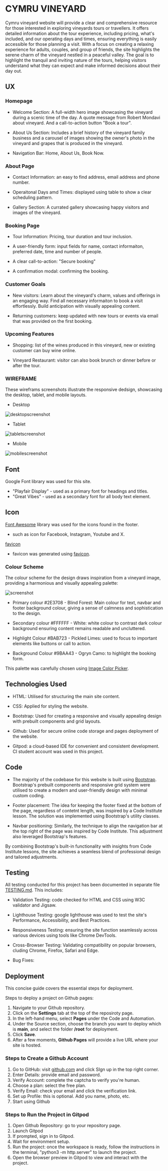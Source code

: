 # CYMRU VINEYARD

Cymru vineyard website will provide a clear and comprehensive resource for those interested in exploring vineyards tours or travellers. It offers detailed information about the tour experience, including pricing, what's included, and our operating days and times, ensuring everything is easily accessible for those planning a visit. With a focus on creating a relaxing experience for adults, couples, and group of friends, the site highlights the serene charm of the vineyard nestled in a peaceful valley. The goal is to highlight the tranquil and inviting nature of the tours, helping visitors understand what they can expect and make informed decisions about their day out.


## UX

### Homepage 

* Welcome Section: A full-width hero image showcasing the vineyard during a scenic time of the day. A quote message from Robert Mondavi about vineyard. And a call-to-action button "Book a tour".

* About Us Section: Includes a brief history of the vineyard family business and a carousel of images showing the owner's photo in the vineyard and grapes that is produced in the vineyard.

* Navigation Bar: Home, About Us, Book Now.

### About Page

* Contact Information: an easy to find address, email address and phone number. 

* Operaitonal Days amd Times: displayed using table to show a clear scheduling pattern.


* Gallery Section: A currated gallery showcasing happy visitors and images of the vineyard. 

### Booking Page

* Tour Information: Pricing, tour duration and tour inclusion.

* A user-friendly form: input fields for name, contact informaiton, preferred date, time and number of people.

* A clear call-to-action: "Secure booking"

* A confirmation modal: confirming the booking.

### Customer Goals

* New visitors: Learn about the vineyard's charm, values and offerings in an engaging way. Find all necessary informaiton to book a visit effortlessly. Build anticipation with visually appealing content.

* Returning customers: keep updated with new tours or events via email that was provided on the first booking.


### Upcoming Features

* Shopping: list of the wines produced in this vineyard, new or existing customer can buy wine online.

* Vineyard Restaurant: visitor can also book brunch or dinner before or after the tour.

### WIREFRAME

These wireframs screenshots illustrate the responsive dedsign, showcasing the desktop, tablet, and mobile layouts. 

* Desktop

![desktopscreenshot](screenshots/WRdesktop.png)

* Tablet

![tabletscreenshot](screenshots/WFtablet.png)

* Mobile

![mobilescreenshot](screenshots/WFmobile.png)


## Font

Google Font library was used for this site.

* "Playfair Display" - used as a primary font for headings and titles.
* "Great Vibes" - used as a secondary font for all body text element.  

## Icon

[Font Awesome](https://fontawesome.com/) library was used for the icons found in the footer.

* such as icon for Facebook, Instagram, Youtube and X.

[favicon](https://favicon.io/) 

* favicon was generated using [favicon](https://favicon.io/). 

### Colour Scheme

The colour scheme for the design draws inspiration from a vineyard image, providing a harmonious and visually appealing palette: 

![screenshot](screenshots/ColourPalette.webp)


* Primary colour #2E3708 - Blind Forest: Main colour for text, navbar and footer background colour, giving a sense of calmness and sophistication to the design.

* Secondary colour #FFFFFF - White: white colour to contrast dark colour background ensuring content remains readable and uncluttered.

* Highlight Colour #BAB723 - Pickled Limes: used to focus to important elements like buttons or call to action.

* Background Colour #9BAA43 - Ogryn Camo: to highlight the booking form.


This palette was carefully chosen using [Image Color Picker](https://imagecolorpicker.com/).


## Technologies Used

* HTML: Utilised for structuring the main site content.

* CSS: Applied for styling the website.

* Bootstrap: Used for creating a responsive and visually appealing design with prebuilt components and grid layouts.

* Github: Used for secure online code storage and pages deployment of the website.

* Gitpod: a cloud-based IDE for convenient and consistent development. CI student account was used in this project.


## Code

* The majority of the codebase for this website is built using [Bootstrap](https://getbootstrap.com/). Bootstrap's prebuilt components and responsive grid system were utilised to create a modern and user-friendly design with minimal custom coding.

* Footer placement: The idea for keeping the footer fixed at the bottom of the page, regardless of contetnt length, was inspired by a Code Institute lesson. The solution was implemented using Bootstrap's utility classes.

* Navbar positioning: Similarly, the technique to align the navigation bar at the top right of the page was inspired by Code Institute. This adjustment also leveraged Bootstrap's features.

By combining Bootstrap's built-in functionality with insights from Code Institute lessons, the site achieves a seamless blend of professional design and tailored adjustments.


## Testing

All testing conducted for this project has been documented in separate file [TESTING.md](TESTING.md). This includes:

* Validation Testing: code checked for HTML and CSS using W3C validator and Jigsaw.

* Lighthouse Testing: google lighthouse was used to test the site's Performance, Accessibility, and Best Practices.

* Responsiveness Testing: ensuring the site function seamlessly across various devices using tools like Chrome DevTools.

* Cross-Browser Testing: Validating compatibility on popular browsers, cluding Chrome, Firefox, Safari and Edge.

* Bug Fixes: 


## Deployment

This concise guide covers the essential steps for deployment.

Steps to deploy a project on Github pages:

1. Navigate to your Github repository.
2. Click on the **Settings** tab at the top of the reposiroty page.
3. In the left-hand menu, select **Pages** under the Code and Automation.
4. Under the Source section, choose the branch you want to deploy which is **main**, and select the folder **/root** for deployment.
5. Click **Save**.
6. After a few moments, **Github Pages** will provide a live URL where your site is hosted.

### Steps to Create a Github Account

1. Go to GitHub: visit [github.com](https://github.com/) and click SIgn up in the top right corner.
2. Enter Details: provide email and password.
3. Verify Account: complete the captcha to verify you're human.
4. Choose a plan: select the free plan.
5. Verify Email: check your email and click the verification link.
6. Set up Profile: this is optional. Add you name, photo, etc.
7. Start using Github

### Steps to Run the Project in Gitpod

1. Open Github Repository: go to your repository page.
2. Launch Gitpod
3. If prompted, sign in to Gitpod.
4. Wait for environment setup.
5. Run the project: once the workspace is ready, follow the instructions in the terminal, "python3 -m http.server" to launch the project.
6. Open the browser preview in Gitpod to view and interact with the project. 